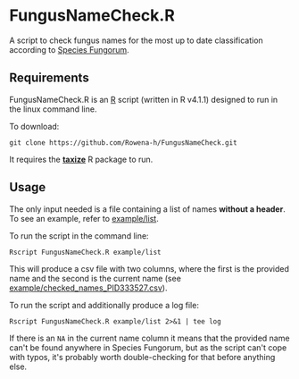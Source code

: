 # FungusNameCheck.R

A script to check fungus names for the most up to date classification according to [Species Fungorum](http://www.speciesfungorum.org/).

## Requirements

FungusNameCheck.R is an [R](https://www.r-project.org/) script (written in R v4.1.1) designed to run in the linux command line.

To download:

```
git clone https://github.com/Rowena-h/FungusNameCheck.git
```

It requires the [**taxize**](https://github.com/ropensci/taxize) R package to run.

## Usage

The only input needed is a file containing a list of names **without a header**. To see an example, refer to [example/list](example/list).

To run the script in the command line:

```
Rscript FungusNameCheck.R example/list
```

This will produce a csv file with two columns, where the first is the provided name and the second is the current name (see [example/checked_names_PID333527.csv](example/checked_names_PID333527.csv)).

To run the script and additionally produce a log file:

```
Rscript FungusNameCheck.R example/list 2>&1 | tee log
```

If there is an `NA` in the current name column it means that the provided name can't be found anywhere in Species Fungorum, but as the script can't cope with typos, it's probably worth double-checking for that before anything else.
